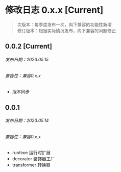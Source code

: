 # 修改日志 0.x.x [Current]

> 次版本：每季度发布一次，向下兼容的功能性新增  
> 修订版本：根据实际情况发布，向下兼容的问题修正

## 0.0.2 [Current]
###### 发布日期：2023.05.15
###### 兼容性：兼容0.x.x

+ 版本同步

## 0.0.1
###### 发布日期：2023.05.14
###### 兼容性：兼容0.x.x

+ runtime 运行时扩展
+ decorator 装饰器工厂
+ transformer 转换器
